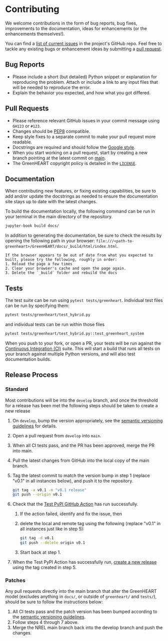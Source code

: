 # Contributing

We welcome contributions in the form of bug reports, bug fixes, improvements to the documentation,
ideas for enhancements (or the enhancements themselves!).

You can find a [list of current issues](https://github.com/NREL/GreenHEART/issues) in the project's
GitHub repo. Feel free to tackle any existing bugs or enhancement ideas by submitting a
[pull request](https://github.com/NREL/GreenHEART/pulls).

## Bug Reports

* Please include a short (but detailed) Python snippet or explanation for reproducing the problem.
  Attach or include a link to any input files that will be needed to reproduce the error.
* Explain the behavior you expected, and how what you got differed.

## Pull Requests

* Please reference relevant GitHub issues in your commit message using `GH123` or `#123`.
* Changes should be [PEP8](http://www.python.org/dev/peps/pep-0008/) compatible.
* Keep style fixes to a separate commit to make your pull request more readable.
* Docstrings are required and should follow the
  [Google style](https://www.sphinx-doc.org/en/master/usage/extensions/example_google.html).
* When you start working on a pull request, start by creating a new branch pointing at the latest
  commit on [main](https://github.com/NREL/GreenHEART).
* The GreenHEART copyright policy is detailed in the [`LICENSE`](https://github.com/NREL/GreenHEART/blob/main/LICENSE).

## Documentation

When contributing new features, or fixing existing capabilities, be sure to add and/or update the
docstrings as needed to ensure the documentation site stays up to date with the latest changes.

To build the documentation locally, the following command can be run in your terminal in the main
directory of the repository.

```bash
jupyter-book build docs/
```

In addition to generating the documentation, be sure to check the results by opening the following
path in your browser: `file:///<path-to-greenheart>/GreenHEART/docs/_build/html/index.html`.

```{note}
If the browser appears to be out of date from what you expected to built, please try the following, roughly in order:
1. Reload the page a few times
2. Clear your browser's cache and open the page again.
3. Delete the `_build` folder and rebuild the docs
```

## Tests

The test suite can be run using `pytest tests/greenheart`. Individual test files can be run by specifying them:

```bash
pytest tests/greenheart/test_hybrid.py
```

and individual tests can be run within those files

```bash
pytest tests/greenheart/test_hybrid.py::test_greenheart_system
```

When you push to your fork, or open a PR, your tests will be run against the
[Continuous Integration (CI)](https://github.com/NREL/HOPP/actions) suite. This will start a build
that runs all tests on your branch against multiple Python versions, and will also test
documentation builds.

## Release Process

### Standard

Most contributions will be into the `develop` branch, and once the threshold for a release has been
met the following steps should be taken to create a new release

1. On `develop`, bump the version appropriately, see the
   [semantic versioning guidelines](https://semver.org/) for details.
2. Open a pull request from `develop` into `main`.
3. When all CI tests pass, and the PR has been approved, merge the PR into main.
4. Pull the latest changes from GitHub into the local copy of the main branch.
5. Tag the latest commit to match the version bump in step 1 (replace "v0.1" in all instances below),
   and push it to the repository.

    ```bash
    git tag -a v0.1 -m "v0.1 release"
    git push --origin v0.1
    ```

6. Check that the
   [Test PyPI GitHub Action](https://github.com/NREL/GreenHEART/actions/workflows/publish_to_test_pypi.yml)
   has run successfully.
   1. If the action failed, identify and fix the issue, then
   2. delete the local and remote tag using the following (replace "v0.1" in all instances just like
      in step 5):

      ```bash
      git tag -d v0.1
      git push --delete origin v0.1
      ```

   3. Start back at step 1.
7. When the Test PyPI Action has successfully run,
   [create a new release](https://github.com/NREL/GreenHEART/releases/new) using the tag created in
   step 5.

### Patches

Any pull requests directly into the main branch that alter the GreenHEART model (excludes anything
in `docs/`, or outside of `greenheart/` and `tests/`), should be sure to follow the instructions
below:

1. All CI tests pass and the patch version has been bumped according to the
   [semantic versioning guidelines](https://semver.org/).
2. Follow steps 4 through 7 above.
3. Merge the NREL main branch back into the develop branch and push the changes.

